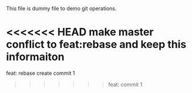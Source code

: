 This file is dummy file to demo git operations.

<<<<<<< HEAD
make master conflict to feat:rebase and keep this informaiton
=======
feat: rebase create commit 1
>>>>>>> feat: commit 1
